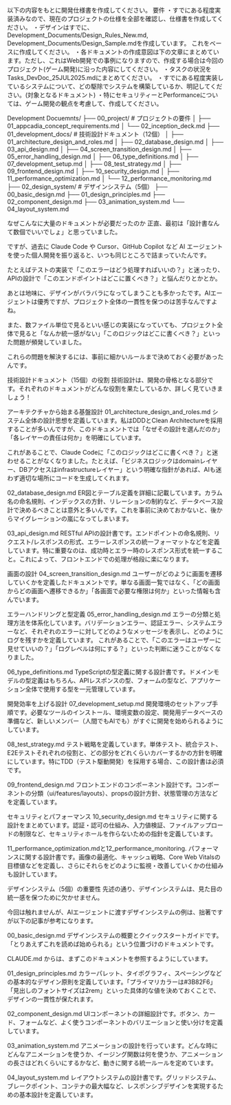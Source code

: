 以下の内容をもとに開発仕様書を作成してください。
要件
・すでにある程度実装済みなので、現在のプロジェクトの仕様を全部を確認し、仕様書を作成してください。
・デザインはすでに、Development_Documents/Design_Rules_New.md, Development_Documents/Design_Sample.mdを作成しています。
これをベースに作成してください。
・各ドキュメントの作成意図は下の文章にまとめています。ただし、これはWeb開発での事例になりますので、作成する場合は今回のプロジェクト(ゲーム開発)に沿った内容にしてください。
・タスクの状況をTasks_DevDoc_25JUL2025.mdにまとめてください。
・すでにある程度実装しているシステムについて、どの駆除でシステムを構築しているか、明記してください。(対象となるドキュメント)
・特にセキュリティーとPerformanceについては、ゲーム開発の観点を考慮して、作成してください。


Development Docuemnts/
├── 00_project/                    # プロジェクトの要件
│   ├── 01_appcadia_concept_requirements.md
│   └── 02_inception_deck.md
├── 01_development_docs/           # 技術設計ドキュメント（12個）
│   ├── 01_architecture_design_and_roles.md
│   ├── 02_database_design.md
│   ├── 03_api_design.md
│   ├── 04_screen_transition_design.md
│   ├── 05_error_handling_design.md
│   ├── 06_type_definitions.md
│   ├── 07_development_setup.md
│   ├── 08_test_strategy.md
│   ├── 09_frontend_design.md
│   ├── 10_security_design.md
│   ├── 11_performance_optimization.md
│   └── 12_performance_monitoring.md
├── 02_design_system/              # デザインシステム（5個）
    ├── 00_basic_design.md
    ├── 01_design_principles.md
    ├── 02_component_design.md
    ├── 03_animation_system.md
    └── 04_layout_system.md



なぜこんなに大量のドキュメントが必要だったのか
正直、最初は「設計書なんて数個でいいでしょ」と思っていました。

ですが、過去に Claude Code や Cursor、GitHub Copilot など AI エージェントを使った個人開発を振り返ると、いつも同じところで詰まっていたんです。

たとえばテストの実装で「このエラーはどう処理すればいいの？」と迷ったり、APIの設計で「このエンドポイントはどこに置くべき？」と悩んだりとかとか。

あとは地味に、デザインがバラバラになってしまうことも多かったです。AIエージェントは優秀ですが、プロジェクト全体の一貫性を保つのは苦手なんですよね。

また、数ファイル単位で見るといい感じの実装になっていても、プロジェクト全体で見ると「なんか統一感がない」「このロジックはどこに書くべき？」といった問題が頻発していました。

これらの問題を解決するには、事前に細かいルールまで決めておく必要があったんです。

技術設計ドキュメント（15個）の役割
技術設計は、開発の骨格となる部分です。それぞれのドキュメントがどんな役割を果たしているか、詳しく見ていきましょう！

アーキテクチャから始まる基盤設計
01_architecture_design_and_roles.md
システム全体の設計思想を定義しています。私はDDDとClean Architectureを採用することが多いんですが、このドキュメントでは「なぜその設計を選んだのか」「各レイヤーの責任は何か」を明確にしています。

これがあることで、Claude Codeに「このロジックはどこに書くべき？」と迷わせることがなくなりました。たとえば、「ビジネスロジックはdomainレイヤー、DBアクセスはinfrastructureレイヤー」という明確な指針があれば、AIも迷わず適切な場所にコードを生成してくれます。

02_database_design.md
ER図とテーブル定義を詳細に記載しています。カラム名の命名規則、インデックスの方針、リレーションの制約など、データベース設計で決めるべきことは意外と多いんです。これを事前に決めておかないと、後からマイグレーションの嵐になってしまいます。

03_api_design.md
RESTful APIの設計書です。エンドポイントの命名規則、リクエスト/レスポンスの形式、エラーレスポンスの統一フォーマットなどを定義しています。特に重要なのは、成功時とエラー時のレスポンス形式を統一すること。これによって、フロントエンドでの処理が格段に楽になります。

画面の設計
04_screen_transition_design.md
ユーザーがどのように画面を遷移していくかを定義したドキュメントです。単なる画面一覧ではなく、「どの画面からどの画面へ遷移できるか」「各画面で必要な権限は何か」といった情報も含んでいます。


エラーハンドリングと型定義
05_error_handling_design.md
エラーの分類と処理方法を体系化しています。バリデーションエラー、認証エラー、システムエラーなど、それぞれのエラーに対してどのようなメッセージを表示し、どのようにログを残すかを定義しています。
これがあることで、「このエラーはユーザーに見せていいの？」「ログレベルは何にする？」といった判断に迷うことがなくなりました。

06_type_definitions.md
TypeScriptの型定義に関する設計書です。ドメインモデルの型定義はもちろん、APIレスポンスの型、フォームの型など、アプリケーション全体で使用する型を一元管理しています。

開発効率を上げる設計
07_development_setup.md
開発環境のセットアップ手順です。必要なツールのインストール、環境変数の設定、開発用データベースの準備など、新しいメンバー（人間でもAIでも）がすぐに開発を始められるようにしています。

08_test_strategy.md
テスト戦略を定義しています。単体テスト、統合テスト、E2Eテストそれぞれの役割と、どの部分をどれくらいカバーするかの方針を明確にしています。特にTDD（テスト駆動開発）を採用する場合、この設計書は必須です。

09_frontend_design.md
フロントエンドのコンポーネント設計です。コンポーネントの分類（ui/features/layouts）、propsの設計方針、状態管理の方法などを定義しています。

セキュリティとパフォーマンス
10_security_design.md
セキュリティに関する設計をまとめています。認証・認可の仕組み、入力値検証、ファイルアップロードの制限など、セキュリティホールを作らないための指針を定義しています。

11_performance_optimization.mdと12_performance_monitoring.
パフォーマンスに関する設計書です。画像の最適化、キャッシュ戦略、Core Web Vitalsの目標値などを定義し、さらにそれらをどのように監視・改善していくかの仕組みも設計しています。

デザインシステム（5個）の重要性
先述の通り、デザインシステムは、見た目の統一感を保つために欠かせません。

今回は触れませんが、AIエージェントに渡すデザインシステムの例は、拙著ですが以下の記事が参考になります。



00_basic_design.md
デザインシステムの概要とクイックスタートガイドです。「とりあえずこれを読めば始められる」という位置づけのドキュメントです。

CLAUDE.md からは、まずこのドキュメントを参照するようにしています。

01_design_principles.md
カラーパレット、タイポグラフィ、スペーシングなどの基本的なデザイン原則を定義しています。「プライマリカラーは#3B82F6」「見出しのフォントサイズは2rem」といった具体的な値を決めておくことで、デザインの一貫性が保たれます。

02_component_design.md
UIコンポーネントの詳細設計です。ボタン、カード、フォームなど、よく使うコンポーネントのバリエーションと使い分けを定義しています。

03_animation_system.md
アニメーションの設計を行っています。どんな時にどんなアニメーションを使うか、イージング関数は何を使うか、アニメーションの長さはどれくらいにするかなど、動きに関する統一ルールを定めています。

04_layout_system.md
レイアウトシステムの設計書です。グリッドシステム、ブレークポイント、コンテナの最大幅など、レスポンシブデザインを実現するための基本設計を定義しています。